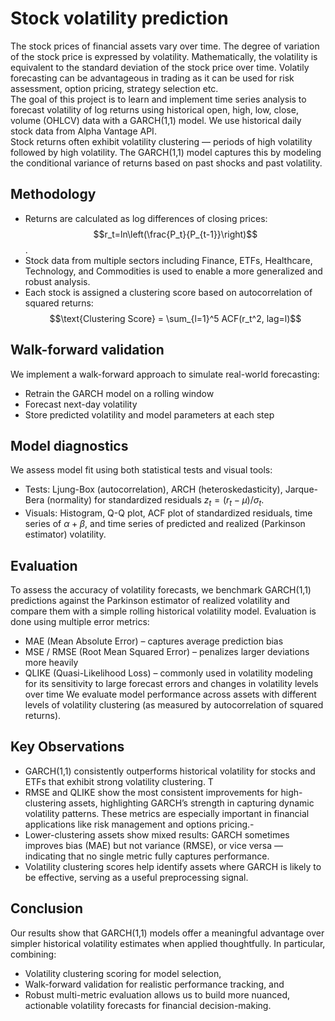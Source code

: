 # Stock volatility prediction
The stock prices of financial assets vary over time. The degree of variation of the stock price is expressed by volatility. Mathematically, the volatility is equivalent to the standard deviation of the stock price over time. Volatily forecasting can be advantageous in trading as it can be used for risk assessment, option pricing, strategy selection etc.
<br>
The goal of this project is to learn and implement time series analysis to forecast volatility of log returns using historical open, high, low, close, volume (OHLCV) data with a GARCH(1,1) model. We use historical daily stock data from Alpha Vantage API.
<br>
Stock returns often exhibit volatility clustering — periods of high volatility followed by high volatility. The GARCH(1,1) model captures this by modeling the conditional variance of returns based on past shocks and past volatility.
<br>


## Methodology
- Returns are calculated as log differences of closing prices: $$r_t=ln\left(\frac{P_t}{P_{t-1}}\right)$$.
- Stock data from multiple sectors including Finance, ETFs, Healthcare, Technology, and Commodities is used to enable a more generalized and robust analysis. 
- Each stock is assigned a clustering score based on autocorrelation of squared returns: $$\text{Clustering Score} = \sum_{l=1}^5 ACF(r_t^2, lag=l)$$

## Walk-forward validation
We implement a walk-forward approach to simulate real-world forecasting:
- Retrain the GARCH model on a rolling window
- Forecast next-day volatility
- Store predicted volatility and model parameters at each step

## Model diagnostics
We assess model fit using both statistical tests and visual tools:
- Tests: Ljung-Box (autocorrelation), ARCH (heteroskedasticity), Jarque-Bera (normality) for standardized residuals $z_t=(r_t-\mu)/\sigma_t$.
- Visuals: Histogram, Q-Q plot, ACF plot of standardized residuals, time series of $\alpha+\beta$, and time series of predicted and realized (Parkinson estimator) volatility.

## Evaluation
To assess the accuracy of volatility forecasts, we benchmark GARCH(1,1) predictions against the Parkinson estimator of realized volatility and compare them with a simple rolling historical volatility model. Evaluation is done using multiple error metrics:
<br>
- MAE (Mean Absolute Error) – captures average prediction bias
- MSE / RMSE (Root Mean Squared Error) – penalizes larger deviations more heavily
- QLIKE (Quasi-Likelihood Loss) – commonly used in volatility modeling for its sensitivity to large forecast errors and changes in volatility levels over time
We evaluate model performance across assets with different levels of volatility clustering (as measured by autocorrelation of squared returns).

## Key Observations
- GARCH(1,1) consistently outperforms historical volatility for stocks and ETFs that exhibit strong volatility clustering. T
- RMSE and QLIKE show the most consistent improvements for high-clustering assets, highlighting GARCH’s strength in capturing dynamic volatility patterns. These metrics are especially important in financial applications like risk management and options pricing.- 
- Lower-clustering assets show mixed results: GARCH sometimes improves bias (MAE) but not variance (RMSE), or vice versa — indicating that no single metric fully captures performance.
- Volatility clustering scores help identify assets where GARCH is likely to be effective, serving as a useful preprocessing signal.

## Conclusion 
Our results show that GARCH(1,1) models offer a meaningful advantage over simpler historical volatility estimates when applied thoughtfully. In particular, combining:
- Volatility clustering scoring for model selection,
- Walk-forward validation for realistic performance tracking, and
- Robust multi-metric evaluation
allows us to build more nuanced, actionable volatility forecasts for financial decision-making.



